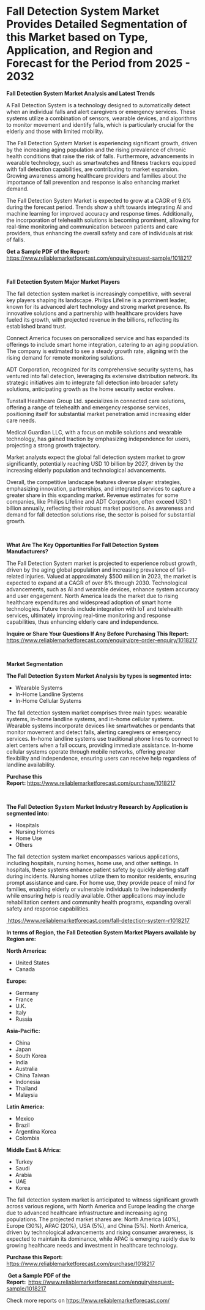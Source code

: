 <p><h1>Fall Detection System Market Provides Detailed Segmentation of this Market based on Type, Application, and Region and Forecast for the Period from 2025 - 2032</h1></p><p><strong>Fall Detection System Market Analysis and Latest Trends</strong></p>
<p><p>A Fall Detection System is a technology designed to automatically detect when an individual falls and alert caregivers or emergency services. These systems utilize a combination of sensors, wearable devices, and algorithms to monitor movement and identify falls, which is particularly crucial for the elderly and those with limited mobility.</p><p>The Fall Detection System Market is experiencing significant growth, driven by the increasing aging population and the rising prevalence of chronic health conditions that raise the risk of falls. Furthermore, advancements in wearable technology, such as smartwatches and fitness trackers equipped with fall detection capabilities, are contributing to market expansion. Growing awareness among healthcare providers and families about the importance of fall prevention and response is also enhancing market demand.</p><p>The Fall Detection System Market is expected to grow at a CAGR of 9.6% during the forecast period. Trends show a shift towards integrating AI and machine learning for improved accuracy and response times. Additionally, the incorporation of telehealth solutions is becoming prominent, allowing for real-time monitoring and communication between patients and care providers, thus enhancing the overall safety and care of individuals at risk of falls.</p></p>
<p><strong>Get a Sample PDF of the Report:&nbsp;</strong> <a href="https://www.reliablemarketforecast.com/enquiry/request-sample/1018217?utm_campaign=3194&utm_medium=2&utm_source=Github&utm_content=ia&utm_term=11032025&utm_id=fall-detection-system">https://www.reliablemarketforecast.com/enquiry/request-sample/1018217</a></p>
<p>&nbsp;</p>
<p><strong>Fall Detection System Major Market Players</strong></p>
<p><p>The fall detection system market is increasingly competitive, with several key players shaping its landscape. Philips Lifeline is a prominent leader, known for its advanced alert technology and strong market presence. Its innovative solutions and a partnership with healthcare providers have fueled its growth, with projected revenue in the billions, reflecting its established brand trust.</p><p>Connect America focuses on personalized service and has expanded its offerings to include smart home integration, catering to an aging population. The company is estimated to see a steady growth rate, aligning with the rising demand for remote monitoring solutions.</p><p>ADT Corporation, recognized for its comprehensive security systems, has ventured into fall detection, leveraging its extensive distribution network. Its strategic initiatives aim to integrate fall detection into broader safety solutions, anticipating growth as the home security sector evolves.</p><p>Tunstall Healthcare Group Ltd. specializes in connected care solutions, offering a range of telehealth and emergency response services, positioning itself for substantial market penetration amid increasing elder care needs.</p><p>Medical Guardian LLC, with a focus on mobile solutions and wearable technology, has gained traction by emphasizing independence for users, projecting a strong growth trajectory.</p><p>Market analysts expect the global fall detection system market to grow significantly, potentially reaching USD 10 billion by 2027, driven by the increasing elderly population and technological advancements.</p><p>Overall, the competitive landscape features diverse player strategies, emphasizing innovation, partnerships, and integrated services to capture a greater share in this expanding market. Revenue estimates for some companies, like Philips Lifeline and ADT Corporation, often exceed USD 1 billion annually, reflecting their robust market positions. As awareness and demand for fall detection solutions rise, the sector is poised for substantial growth.</p></p>
<p>&nbsp;</p>
<p><strong>What Are The Key Opportunities For Fall Detection System Manufacturers?</strong></p>
<p><p>The Fall Detection System market is projected to experience robust growth, driven by the aging global population and increasing prevalence of fall-related injuries. Valued at approximately $500 million in 2023, the market is expected to expand at a CAGR of over 8% through 2030. Technological advancements, such as AI and wearable devices, enhance system accuracy and user engagement. North America leads the market due to rising healthcare expenditures and widespread adoption of smart home technologies. Future trends include integration with IoT and telehealth services, ultimately improving real-time monitoring and response capabilities, thus enhancing elderly care and independence.</p></p>
<p><strong>Inquire or Share Your Questions If Any Before Purchasing This Report:</strong> <a href="https://www.reliablemarketforecast.com/enquiry/pre-order-enquiry/1018217?utm_campaign=3194&utm_medium=2&utm_source=Github&utm_content=ia&utm_term=11032025&utm_id=fall-detection-system">https://www.reliablemarketforecast.com/enquiry/pre-order-enquiry/1018217</a></p>
<p>&nbsp;</p>
<p><strong>Market Segmentation</strong></p>
<p><strong>The Fall Detection System Market Analysis by types is segmented into:</strong></p>
<p><ul><li>Wearable Systems</li><li>In-Home Landline Systems</li><li>In-Home Cellular Systems</li></ul></p>
<p><p>The fall detection system market comprises three main types: wearable systems, in-home landline systems, and in-home cellular systems. Wearable systems incorporate devices like smartwatches or pendants that monitor movement and detect falls, alerting caregivers or emergency services. In-home landline systems use traditional phone lines to connect to alert centers when a fall occurs, providing immediate assistance. In-home cellular systems operate through mobile networks, offering greater flexibility and independence, ensuring users can receive help regardless of landline availability.</p></p>
<p><strong>Purchase this Report:&nbsp;</strong><a href="https://www.reliablemarketforecast.com/purchase/1018217?utm_campaign=3194&utm_medium=2&utm_source=Github&utm_content=ia&utm_term=11032025&utm_id=fall-detection-system">https://www.reliablemarketforecast.com/purchase/1018217</a></p>
<p>&nbsp;</p>
<p><strong>The Fall Detection System Market Industry Research by Application is segmented into:</strong></p>
<p><ul><li>Hospitals</li><li>Nursing Homes</li><li>Home Use</li><li>Others</li></ul></p>
<p><p>The fall detection system market encompasses various applications, including hospitals, nursing homes, home use, and other settings. In hospitals, these systems enhance patient safety by quickly alerting staff during incidents. Nursing homes utilize them to monitor residents, ensuring prompt assistance and care. For home use, they provide peace of mind for families, enabling elderly or vulnerable individuals to live independently while ensuring help is readily available. Other applications may include rehabilitation centers and community health programs, expanding overall safety and response capabilities.</p></p>
<p><a href="https://www.reliablemarketforecast.com/fall-detection-system-r1018217?utm_campaign=3194&utm_medium=2&utm_source=Github&utm_content=ia&utm_term=11032025&utm_id=fall-detection-system">&nbsp;https://www.reliablemarketforecast.com/fall-detection-system-r1018217</a></p>
<p><strong>In terms of Region, the Fall Detection System Market Players available by Region are:</strong></p>
<p>
    <p> <strong> North America: </strong>
        <ul>
            <li>United States</li>
            <li>Canada</li>
        </ul>
        </p> 
    <p> <strong> Europe: </strong>
        <ul>
            <li>Germany</li>
            <li>France</li>
            <li>U.K.</li>
            <li>Italy</li>
            <li>Russia</li>
        </ul>
        </p> 
    <p> <strong> Asia-Pacific: </strong>
        <ul>
            <li>China</li>
            <li>Japan</li>
            <li>South Korea</li>
            <li>India</li>
            <li>Australia</li>
            <li>China Taiwan</li>
            <li>Indonesia</li>
            <li>Thailand</li>
            <li>Malaysia</li>
        </ul>
        </p> 
    <p> <strong> Latin America: </strong>
        <ul>
            <li>Mexico</li>
            <li>Brazil</li>
            <li>Argentina Korea</li>
            <li>Colombia</li>
        </ul>
        </p> 
    <p> <strong> Middle East & Africa: </strong>
        <ul>
            <li>Turkey</li>
            <li>Saudi</li>
            <li>Arabia</li>
            <li>UAE</li>
            <li>Korea</li>
        </ul>
    </p>
    </p>
<p><p>The fall detection system market is anticipated to witness significant growth across various regions, with North America and Europe leading the charge due to advanced healthcare infrastructure and increasing aging populations. The projected market shares are: North America (40%), Europe (30%), APAC (20%), USA (5%), and China (5%). North America, driven by technological advancements and rising consumer awareness, is expected to maintain its dominance, while APAC is emerging rapidly due to growing healthcare needs and investment in healthcare technology.</p></p>
<p><strong>Purchase this Report: </strong><a href="https://www.reliablemarketforecast.com/purchase/1018217?utm_campaign=3194&utm_medium=2&utm_source=Github&utm_content=ia&utm_term=11032025&utm_id=fall-detection-system">https://www.reliablemarketforecast.com/purchase/1018217</a></p>
<p>&nbsp;<strong>Get a Sample PDF of the Report:&nbsp;&nbsp;</strong><a href="https://www.reliablemarketforecast.com/enquiry/request-sample/1018217?utm_campaign=3194&utm_medium=2&utm_source=Github&utm_content=ia&utm_term=11032025&utm_id=fall-detection-system">https://www.reliablemarketforecast.com/enquiry/request-sample/1018217</a></p>
<p><strong></strong></p>
<p>Check more reports on <a href="https://www.reliablemarketforecast.com/?utm_campaign=3194&utm_medium=2&utm_source=Github&utm_content=ia&utm_term=11032025&utm_id=fall-detection-system">https://www.reliablemarketforecast.com/</a></p>